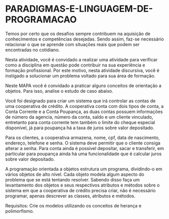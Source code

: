 # PARADIGMAS-E-LINGUAGEM-DE-PROGRAMACAO

Temos por certo que os desafios sempre contribuem na aquisição de conhecimentos e competências desejadas. Sendo assim, faz-se necessário relacionar o que se aprende com situações reais que podem ser encontradas no cotidiano.

Nesta atividade, você é convidado a realizar uma atividade para verificar como a disciplina em questão pode contribuir na sua experiência e formação profissional. Por este motivo, nesta atividade discursiva, você é instigado a solucionar um problema voltado para sua área de formação.

​Neste MAPA você é convidado a praticar alguns conceitos de orientação a objetos. Para isso, analise o estudo de caso abaixo.

​Você foi designado para criar um sistema que irá controlar as contas de uma cooperativa de crédito. A cooperativa conta com dois tipos de conta, a Conta Corrente e a Conta Poupança, as duas contas possuem informações de número da agencia, número da conta, saldo e um cliente vinculado, entretanto para conta corrente tem também o limite do cheque especial disponível, já para poupança há a taxa de juros sobre valor depositado.

Para os clientes, a cooperativa armazena, nome, cpf, data de nascimento, endereço, telefone e senha.
O sistema deve permitir que o cliente consiga alterar a senha.
Para conta ainda é possível depositar, sacar e transferir, em particular para poupança ainda há uma funcionalidade que é calcular juros sobre valor depositado.


A programação orientada a objetos estrutura um programa, dividindo-o em vários objetos de alto nível. Cada objeto modela algum aspecto do problema que se está tentando resolver. Sabendo disso faça um levantamento dos objetos e seus respectivos atributos e métodos sobre o sistema em que a cooperativa de crédito precisa criar, não é necessário programar, apenas descrever as classes, atributos e métodos.

Requisitos: Crie os modelos utilizando os conceitos de herança e polimorfismo.
